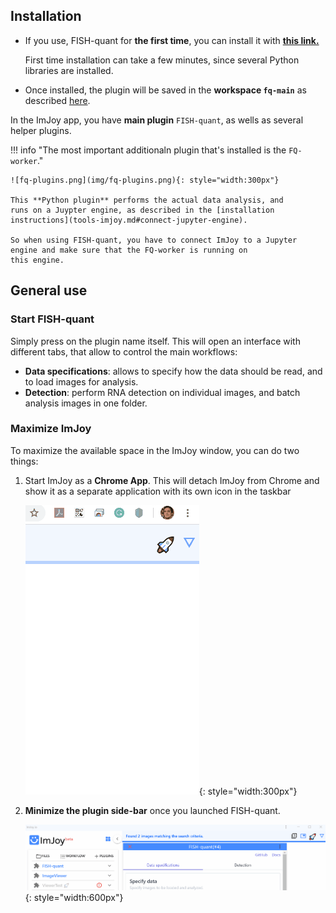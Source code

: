 
## Installation
* If you use, FISH-quant for **the first time**, you can install it with <a href="https://imjoy.io/#/app?w=fq-main&plugin=fish-quant/fq-imjoy:FISH-quant@stable&upgrade=1" target="_blank">**this link.**</a> 
    
    First time installation can take a few minutes, since several Python libraries are installed.

* Once installed, the plugin will be saved in the  **workspace `fq-main`** as described [here](tools-imjoy.md#opening-a-workspace).  

In the ImJoy app, you have **main plugin** `FISH-quant`, as wells as several helper plugins. 

!!! info "The most important additionaln plugin that's installed is the `FQ-worker`."
     

    ![fq-plugins.png](img/fq-plugins.png){: style="width:300px"}

    This **Python plugin** performs the actual data analysis, and 
    runs on a Juypter engine, as described in the [installation instructions](tools-imjoy.md#connect-jupyter-engine). 

    So when using FISH-quant, you have to connect ImJoy to a Jupyter engine and make sure that the FQ-worker is running on 
    this engine. 


## General use

### Start FISH-quant
Simply press on the plugin name itself. This will open an interface with different tabs, that 
allow to control the main workflows: 

* **Data specifications**: allows to specify how the data should be read, and to load images for analysis.
* **Detection**: perform RNA detection on individual images, and batch analysis images in one folder.


### Maximize ImJoy
To maximize the available space in the ImJoy window, you can do two things:

1. Start ImJoy as a **Chrome App**. This will detach ImJoy from Chrome and show it as a separate application with its own icon in the taskbar 
   
    ![imjoy-open-as-app.gif](img/imjoy-open-as-app.gif){: style="width:300px"}

2. **Minimize the plugin side-bar** once you launched FISH-quant. 
   
    ![imjoy-collapse-plugin-menu.gif](img/imjoy-collapse-plugin-menu.gif){: style="width:600px"}
